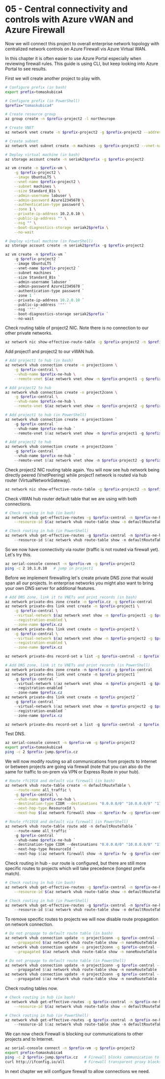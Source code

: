 # 05 - Central connectivity and controls with Azure vWAN and Azure Firewall
Now we will connect this project to overall enterprise network topology with centralized network controls on Azure Firewall vis Azure Virtual WAN.

In this chapter it is often easier to use Azure Portal especially when reviewing firewall rules. This guide is using CLI, but keep looking into Azure Portal to see results.

First we will create another project to play with.

```bash
# Configure prefix (in bash)
export prefix=tomaskubica4

# Configure prefix (in PowerShell)
$prefix="tomaskubica4"

# Create resource group
az group create -n $prefix-project2 -l northeurope

# Create VNET
az network vnet create -n $prefix-project2 -g $prefix-project2 --address-prefix 10.2.0.0/16

# Create subnet
az network vnet subnet create -n machines -g $prefix-project2 --vnet-name $prefix-project2 --address-prefixes 10.2.0.0/24
```

```bash
# Deploy virtual machine (in bash)
az storage account create -n seriak2$prefix -g $prefix-project2

az vm create -n $prefix-vm \
    -g $prefix-project2 \
    --image UbuntuLTS \
    --vnet-name $prefix-project2 \
    --subnet machines \
    --size Standard_B1s \
    --admin-username labuser \
    --admin-password Azure12345678 \
    --authentication-type password \
    --zone 1 \
    --private-ip-address 10.2.0.10 \
    --public-ip-address "" \
    --nsg "" \
    --boot-diagnostics-storage seriak2$prefix \
    --no-wait
```

```powershell
# Deploy virtual machine (in PowerShell)
az storage account create -n seriak2$prefix -g $prefix-project2

az vm create -n $prefix-vm `
    -g $prefix-project2 `
    --image UbuntuLTS `
    --vnet-name $prefix-project2 `
    --subnet machines `
    --size Standard_B1s `
    --admin-username labuser `
    --admin-password Azure12345678 `
    --authentication-type password `
    --zone 1 `
    --private-ip-address 10.2.0.10 `
    --public-ip-address '""' `
    --nsg '""' `
    --boot-diagnostics-storage seriak2$prefix `
    --no-wait
```

Check routing table of project2 NIC. Note there is no connection to our other private networks.

```bash
az network nic show-effective-route-table -g $prefix-project2 -n $prefix-vmVMNic -o table
```

Add project1 and project2 to our vWAN hub.

```bash
# Add project1 to hub (in bash)
az network vhub connection create -n project1conn \
    -g $prefix-central \
    --vhub-name $prefix-ne-hub \
    --remote-vnet $(az network vnet show -n $prefix-project1 -g $prefix-project1 --query id -o tsv)

# Add project2 to hub
az network vhub connection create -n project2conn \
    -g $prefix-central \
    --vhub-name $prefix-ne-hub \
    --remote-vnet $(az network vnet show -n $prefix-project2 -g $prefix-project2 --query id -o tsv)
```

```powershell
# Add project1 to hub (in PowerShell)
az network vhub connection create -n project1conn `
    -g $prefix-central `
    --vhub-name $prefix-ne-hub `
    --remote-vnet $(az network vnet show -n $prefix-project1 -g $prefix-project1 --query id -o tsv)

# Add project2 to hub
az network vhub connection create -n project2conn `
    -g $prefix-central `
    --vhub-name $prefix-ne-hub `
    --remote-vnet $(az network vnet show -n $prefix-project2 -g $prefix-project2 --query id -o tsv)
```

Check project2 NIC routing table again. You will now see hub network being directly peered (VnetPeering) while project1 network is routed via hub router (VirtualNetworkGateway).

```bash
az network nic show-effective-route-table -g $prefix-project2 -n $prefix-vmVMNic -o table
```

Check vWAN hub router default table that we are using with both connections.

```bash
# Check routing in hub (in bash)
az network vhub get-effective-routes -g $prefix-central -n $prefix-ne-hub --resource-type RouteTable -o table \
    --resource-id $(az network vhub route-table show -n defaultRouteTable -g $prefix-central --vhub-name $prefix-ne-hub --query id -o tsv)
```

```powershell
# Check routing in hub (in PowerShell)
az network vhub get-effective-routes -g $prefix-central -n $prefix-ne-hub --resource-type RouteTable -o table `
    --resource-id $(az network vhub route-table show -n defaultRouteTable -g $prefix-central --vhub-name $prefix-ne-hub --query id -o tsv)
```

So we now have connectivity via router (traffic is not routed via firewall yet). Let's try this.

```bash
az serial-console connect -n $prefix-vm -g $prefix-project2
ping -c 2 10.1.0.10   # jump in project1
```

Before we implement firewalling let's create private DNS zone that would span all our projects. In enterprise networks you might also want to bring your own DNS server for additional features.

```bash
# Add DNS zone, link it to VNETs and print records (in bash)
az network private-dns zone create -n $prefix.cz -g $prefix-central
az network private-dns link vnet create -n $prefix-project1 \
    -g $prefix-central \
    --virtual-network $(az network vnet show -n $prefix-project1 -g $prefix-project1 --query id -o tsv) \
    --registration-enabled \
    --zone-name $prefix.cz
az network private-dns link vnet create -n $prefix-project2 \
    -g $prefix-central \
    --virtual-network $(az network vnet show -n $prefix-project2 -g $prefix-project2 --query id -o tsv) \
    --registration-enabled \
    --zone-name $prefix.cz

az network private-dns record-set a list -g $prefix-central -z $prefix.cz
```

```powershell
# Add DNS zone, link it to VNETs and print records (in PowerShell)
az network private-dns zone create -n $prefix.cz -g $prefix-central
az network private-dns link vnet create -n $prefix-project1 `
    -g $prefix-central `
    --virtual-network $(az network vnet show -n $prefix-project1 -g $prefix-project1 --query id -o tsv) `
    --registration-enabled `
    --zone-name $prefix.cz
az network private-dns link vnet create -n $prefix-project2 `
    -g $prefix-central `
    --virtual-network $(az network vnet show -n $prefix-project2 -g $prefix-project2 --query id -o tsv) `
    --registration-enabled `
    --zone-name $prefix.cz

az network private-dns record-set a list -g $prefix-central -z $prefix.cz
```

Test DNS.

```bash
az serial-console connect -n $prefix-vm -g $prefix-project2
export prefix=tomaskubica4
ping -c 2 $prefix-jump.$prefix.cz
```

We will now modify routing so all communications from projects to Internet or between projects are going via firewall (note that you can also do the same for traffic to on-prem via VPN or Express Route in your hub).

```bash
# Route rfc1918 and default via firewall (in bash)
az network vhub route-table create -n defaultRouteTable \
    --route-name all_traffic \
    -g $prefix-central \
    --vhub-name $prefix-ne-hub \
    --destination-type CIDR --destinations "0.0.0.0/0" "10.0.0.0/8" "172.16.0.0/12" "192.168.0.0/16" \
    --next-hop-type ResourceId \
    --next-hop $(az network firewall show -n $prefix-fw -g $prefix-central --query id -o tsv)
```

```powershell
# Route rfc1918 and default via firewall (in PowerShell)
az network vhub route-table route add -n defaultRouteTable `
    --route-name all_traffic `
    -g $prefix-central `
    --vhub-name $prefix-ne-hub `
    --destination-type CIDR --destinations "0.0.0.0/0" "10.0.0.0/8" "172.16.0.0/12" "192.168.0.0/16" `
    --next-hop-type ResourceId `
    --next-hop $(az network firewall show -n $prefix-fw -g $prefix-central --query id -o tsv)
```

Check routing in hub - our route is configured, but there are still more specific routes to projects which will take precedence (longest prefix match).

```bash
# Check routing in hub (in bash)
az network vhub get-effective-routes -g $prefix-central -n $prefix-ne-hub --resource-type RouteTable -o table \
    --resource-id $(az network vhub route-table show -n defaultRouteTable -g $prefix-central --vhub-name $prefix-ne-hub --query id -o tsv)
```

```powershell
# Check routing in hub (in PowerShell)
az network vhub get-effective-routes -g $prefix-central -n $prefix-ne-hub --resource-type RouteTable -o table `
    --resource-id $(az network vhub route-table show -n defaultRouteTable -g $prefix-central --vhub-name $prefix-ne-hub --query id -o tsv)
```

To remove specific routes to projects we will now disable route propagation on network connection.

```bash
# Do not propage to default route table (in bash)
az network vhub connection update -n project1conn -g $prefix-central --vhub-name $prefix-ne-hub --labels "" \
    --propagated $(az network vhub route-table show -n noneRouteTable -g $prefix-central --vhub-name $prefix-ne-hub --query id -o tsv)
az network vhub connection update -n project2conn -g $prefix-central --vhub-name $prefix-ne-hub --labels "" \
    --propagated $(az network vhub route-table show -n noneRouteTable -g $prefix-central --vhub-name $prefix-ne-hub --query id -o tsv)
```

```powershell
# Do not propage to default route table (in PowerShell)
az network vhub connection update -n project1conn -g $prefix-central --vhub-name $prefix-ne-hub --labels '""' `
    --propagated $(az network vhub route-table show -n noneRouteTable -g $prefix-central --vhub-name $prefix-ne-hub --query id -o tsv)
az network vhub connection update -n project2conn -g $prefix-central --vhub-name $prefix-ne-hub --labels '""' `
    --propagated $(az network vhub route-table show -n noneRouteTable -g $prefix-central --vhub-name $prefix-ne-hub --query id -o tsv)
```

Check routing tables now.

```bash
# Check routing in hub (in bash)
az network vhub get-effective-routes -g $prefix-central -n $prefix-ne-hub --resource-type RouteTable -o table \
    --resource-id $(az network vhub route-table show -n defaultRouteTable -g $prefix-central --vhub-name $prefix-ne-hub --query id -o tsv)
```

```powershell
# Check routing in hub (in PowerShell)
az network vhub get-effective-routes -g $prefix-central -n $prefix-ne-hub --resource-type RouteTable -o table `
    --resource-id $(az network vhub route-table show -n defaultRouteTable -g $prefix-central --vhub-name $prefix-ne-hub --query id -o tsv)
```

We can now check Firewall is blocking our communications to other projects and to Internet.

```bash
az serial-console connect -n $prefix-vm -g $prefix-project2
export prefix=tomaskubica4
ping -c 2 $prefix-jump.$prefix.cz   # Firewall blocks communication to other projects
curl http://ifconfig.io/all         # Firewall transparent proxy blocks this and injects error message
```

In next chapter we will configure firewall to allow connections we need.